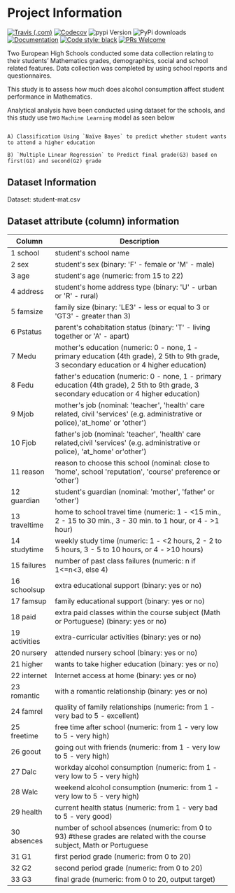 # Project Information
[![Travis (.com)](https://img.shields.io/travis/com/abhinavk99/jikanpy?style=flat-square)](https://travis-ci.com/abhinavk99/jikanpy)
[![Codecov](https://img.shields.io/codecov/c/github/abhinavk99/jikanpy.svg?style=flat-square)](https://codecov.io/gh/abhinavk99/jikanpy/)
![pypi Version](https://img.shields.io/pypi/v/jikanpy.svg?style=flat-square)
![PyPi downloads](https://img.shields.io/pypi/dm/jikanpy?style=flat-square)
[![Documentation](https://readthedocs.org/projects/jikanpy/badge/?version=latest&style=flat-square)](https://jikanpy.readthedocs.io/en/latest/)
[![Code style: black](https://img.shields.io/badge/code%20style-black-000000.svg?style=flat-square)](https://github.com/ambv/black)
[![PRs Welcome](https://img.shields.io/badge/PRs-welcome-brightgreen.svg?style=flat-square)](http://makeapullrequest.com)

Two European High Schools conducted some data collection relating to their students’
Mathematics grades, demographics, social and school related features. Data collection
was completed by using school reports and questionnaires.

This study is to assess how much does alcohol consumption affect student performance
in Mathematics.

Analytical analysis have been conducted using dataset for the schools, and this study use two 
`Machine Learning` model as seen below

```shell

A) Classification Using `Naïve Bayes` to predict whether student wants to attend a higher education 

B) `Multiple Linear Regression` to Predict final grade(G3) based on first(G1) and second(G2) grade

```

## Dataset Information

Dataset: student-mat.csv

## Dataset attribute (column) information

|    Column      | Description   |
| ---------------| ------------- |
|1 school        | student's school name |
|2 sex           | student's sex (binary: 'F' - female or 'M' - male) |
|3 age           | student's age (numeric: from 15 to 22) |
|4 address       | student's home address type (binary: 'U' - urban or 'R' - rural)|
|5 famsize       | family size (binary: 'LE3' - less or equal to 3 or 'GT3' - greater than 3)| 
|6 Pstatus       | parent's cohabitation status (binary: 'T' - living together or 'A' - apart)|
|7 Medu          | mother's education (numeric: 0 - none, 1 - primary education (4th grade), 2 5th to 9th grade, 3 secondary education or 4 higher education)|
|8 Fedu          | father's education (numeric: 0 - none, 1 - primary education (4th grade), 2 5th to 9th grade, 3 secondary education or 4 higher education)|
|9 Mjob          | mother's job (nominal: 'teacher', 'health' care related, civil 'services' (e.g. administrative or police),'at_home' or 'other')|
|10 Fjob         | father's job (nominal: 'teacher', 'health' care related,civil 'services' (e.g. administrative or police), 'at_home' or'other')|
|11 reason       | reason to choose this school (nominal: close to 'home', school 'reputation', 'course' preference or 'other')| 
|12 guardian     | student's guardian (nominal: 'mother', 'father' or 'other')|
|13 traveltime   | home to school travel time (numeric: 1 - <15 min., 2 - 15 to 30 min., 3 - 30 min. to 1 hour, or 4 - >1 hour)|
|14 studytime    | weekly study time (numeric: 1 - <2 hours, 2 - 2 to 5 hours, 3 - 5 to 10 hours, or 4 - >10 hours)| 
|15 failures     | number of past class failures (numeric: n if 1<=n<3, else 4)|
|16 schoolsup    | extra educational support (binary: yes or no)|
|17 famsup       | family educational support (binary: yes or no) |
|18 paid         | extra paid classes within the course subject (Math or Portuguese) (binary: yes or no)|
|19 activities   | extra-curricular activities (binary: yes or no)|
|20 nursery      | attended nursery school (binary: yes or no)|
|21 higher       | wants to take higher education (binary: yes or no)|
|22 internet     | Internet access at home (binary: yes or no) |
|23 romantic     | with a romantic relationship (binary: yes or no) |
|24 famrel       | quality of family relationships (numeric: from 1 - very bad to 5 - excellent)|
|25 freetime     | free time after school (numeric: from 1 - very low to 5 - very high)|
|26 goout        | going out with friends (numeric: from 1 - very low to 5 - very high)|
|27 Dalc         | workday alcohol consumption (numeric: from 1 - very low to 5 - very high)|
|28 Walc         | weekend alcohol consumption (numeric: from 1 - very low to 5 - very high)|
|29 health       | current health status (numeric: from 1 - very bad to 5 - very good)|
|30 absences     | number of school absences (numeric: from 0 to 93) #these grades are related with the course subject, Math or Portuguese|
|31 G1           | first period grade (numeric: from 0 to 20) |
|32 G2           | second period grade (numeric: from 0 to 20) |
|33 G3           | final grade (numeric: from 0 to 20, output target)|











